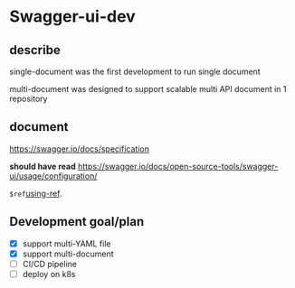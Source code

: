 # Swagger-ui-dev


## describe

single-document was the first development to run single document

multi-document was designed to support scalable multi API document in 1 repository




## document
https://swagger.io/docs/specification

**should have read**
https://swagger.io/docs/open-source-tools/swagger-ui/usage/configuration/

`$ref`[using-ref](https://swagger.io/docs/specification/using-ref/).

## Development goal/plan
- [x] support multi-YAML file
- [x] support multi-document 
- [ ] CI/CD pipeline
- [ ] deploy on k8s